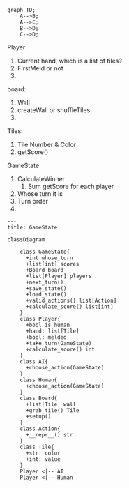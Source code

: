 ```mermaid
graph TD;
    A-->B;
    A-->C;
    B-->D;
    C-->D;
```


Player:
1. Current hand, which is a list of tiles?
2. FirstMeld or not
3.

board:
1. Wall
2. createWall or shuffleTiles
3.

Tiles:
1. Tile Number & Color
2. getScore()


GameState
1. CalculateWinner
   1. Sum getScore for each player
2. Whose turn it is
3. Turn order
4.

```mermaid
---
title: GameState
---
classDiagram

    class GameState{
      +int whose_turn
      +list[int] scores
      +Board board
      +list[Player] players
      +next_turn()
      +save_state()
      +load_state()
      +valid_actions() list[Action]
      +calculate_score() list[int]
    }
    class Player{
      +bool is_human
      +hand: list[Tile]
      +bool: melded
      +take_turn(GameState)
      +calculate_score() int
    }
    class AI{
      +choose_action(GameState)
    }
    class Human{
      +choose_action(GameState)
    }
    class Board{
      +list[Tile] wall
      +grab_tile() Tile
      +setup()
    }
    class Action{
      +__repr__() str
    }
    class Tile{
      +str: color
      +int: value
    }
    Player <|-- AI
    Player <|-- Human

```
